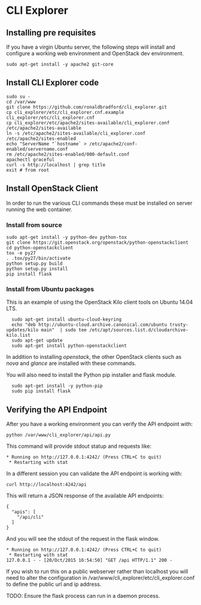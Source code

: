 # CLI Explorer

## Installing pre requisites

If you have a virgin Ubuntu server, the following steps will install 
and configure a working web environment and OpenStack dev environment.


```
sudo apt-get install -y apache2 git-core
```

## Install CLI Explorer code

```
sudo su -
cd /var/www
git clone https://github.com/ronaldbradford/cli_explorer.git
cp cli_explorer/etc/cli_explorer.cnf.example cli_explorer/etc/cli_explorer.cnf
cp cli_explorer/etc/apache2/sites-available/cli_explorer.conf /etc/apache2/sites-available
ln -s /etc/apache2/sites-available/cli_explorer.conf /etc/apache2/sites-enabled
echo "ServerName "`hostname` > /etc/apache2/conf-enabled/servername.conf
rm /etc/apache2/sites-enabled/000-default.conf
apachectl graceful
curl -s http://localhost | grep title
exit # from root
```

## Install OpenStack Client

In order to run the various CLI commands these must be installed on server running the web container.


### Install from source

```
sudo apt-get install -y python-dev python-tox
git clone https://git.openstack.org/openstack/python-openstackclient
cd python-openstackclient
tox -e py27
. .tox/py27/bin/activate
python setup.py build
python setup.py install
pip install flask
```

### Install from Ubuntu packages

This is an example of using the OpenStack Kilo client tools on Ubuntu 14.04 LTS.


```
  sudo apt-get install ubuntu-cloud-keyring
  echo "deb http://ubuntu-cloud.archive.canonical.com/ubuntu trusty-updates/kilo main"  | sudo tee /etc/apt/sources.list.d/cloudarchive-kilo.list
  sudo apt-get update
  sudo apt-get install python-openstackclient
```

In addition to installing *openstack*, the other OpenStack clients such as *nova* and *glance* are installed with these commands.


You will also need to install the Python pip installer and flask module.

```
  sudo apt-get install -y python-pip
  sudo pip install flask
```

## Verifying the API Endpoint

After you have a working environment you can verify the API endpoint with:

```
python /var/www/cli_explorer/api/api.py 
```

This command will provide stdout statup and requests like:

```
* Running on http://127.0.0.1:4242/ (Press CTRL+C to quit)
 * Restarting with stat
```

In a different session you can validate the API endpoint is working with:


```
curl http://localhost:4242/api
```

This will return a JSON response of the available API endpoints:

```
{
  "apis": [
    "/api/cli"
  ]
}
```

And you will see the stdout of the request in the flask window.


```
* Running on http://127.0.0.1:4242/ (Press CTRL+C to quit)
 * Restarting with stat
127.0.0.1 - - [20/Oct/2015 16:54:50] "GET /api HTTP/1.1" 200 -
```

If you wish to run this on a public webserver rather than localhost
you will need to alter the configuration in /var/www/cli_explorer/etc/cli_explorer.conf
to define the public url and ip address.


TODO:  Ensure the flask process can run in a daemon process.

